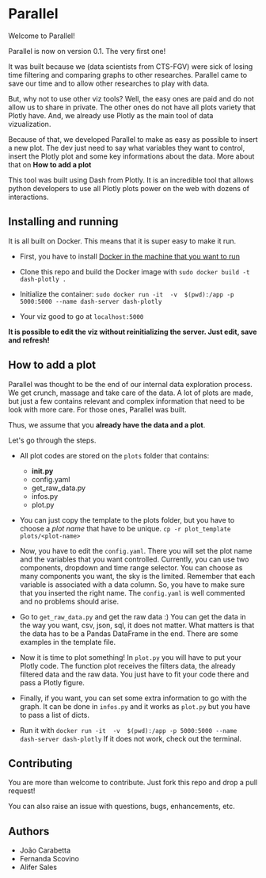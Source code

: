 # Parallel

Welcome to Parallel!

Parallel is now on version 0.1. The very first one!

It was built because we (data scientists from CTS-FGV) were sick of
losing time filtering and comparing graphs to other researches. Parallel
came to save our time and to allow other researches to play with data.

But, why not to use other viz tools? Well, the easy ones are paid and
do not allow us to share in private. The other ones do not have all
plots variety that Plotly have. And, we already use Plotly as the main
tool of data vizualization.

Because of that, we developed Parallel to make as easy as possible to
insert a new plot. The dev just need to say what variables they want to
control, insert the Plotly plot and some key informations about the
data. More about that on **How to add a plot**


This tool was built using Dash from Plotly. It is an incredible tool
that allows python developers to use all Plotly plots power on the web
with dozens of interactions.

## Installing and running

It is all built on Docker. This means that it is super easy to make it
run.

- First, you have to install [Docker in the machine that you want to
run](https://www.docker.com/get-docker)

- Clone this repo and build the Docker image with 
`sudo docker build -t dash-plotly .`

- Initialize the container:
`sudo docker run -it  -v  $(pwd):/app -p 5000:5000 --name dash-server dash-plotly`

- Your viz good to go at `localhost:5000`

**It is possible to edit the viz without reinitializing the server. Just
edit, save and refresh!**

## How to add a plot

Parallel was thought to be the end of our internal data exploration
process. We get crunch, massage and take care of the data. A lot of
plots are made, but just a few contains relevant and complex
information that need to be look with more care. For those ones,
Parallel was built.

Thus, we assume that you **already have the data and a plot**.

Let's go through the steps.

- All plot codes are stored on the `plots` folder that contains:
    - __init.py__
    - config.yaml
    - get_raw_data.py
    - infos.py
    - plot.py

- You can just copy the template to the plots folder, but you have to
choose a *plot name* that have to be unique.
`cp -r plot_template plots/<plot-name>`

- Now, you have to edit the `config.yaml`. There you will set the
plot name and the variables that you want controlled. Currently,
you can use two components, dropdown and time range selector. You can
choose as many components you want, the sky is the limited.
Remember that each variable is associated with a data column. So, you
have to make sure that you inserted the right name.
The `config.yaml` is well commented and no problems should arise.

- Go to `get_raw_data.py` and get the raw data :) You can get the data
in the way you want, csv, json, sql, it does not matter. What matters is
that the data has to be a Pandas DataFrame in the end. There are some
examples in the template file.

- Now it is time to plot something! In `plot.py` you will have to put
your Plotly code. The function plot receives the filters data, the
already filtered data and the raw data. You just have to fit your
code there and pass a Plotly figure.

- Finally, if you want, you can set some extra information to go with
the graph. It can be done in `infos.py` and it works as `plot.py` but
you have to pass a list of dicts.

- Run it with
`docker run -it  -v  $(pwd):/app -p 5000:5000 --name dash-server dash-plotly`
If it does not work, check out the terminal.


## Contributing

You are more than welcome to contribute. Just fork this repo and drop
a pull request!

You can also raise an issue with questions, bugs, enhancements, etc.

## Authors
- João Carabetta
- Fernanda Scovino
- Alifer Sales
